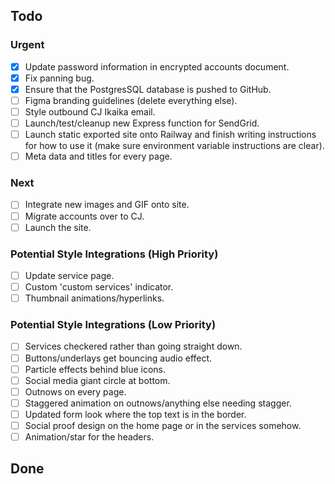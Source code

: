 ## Todo

### Urgent
- [x] Update password information in encrypted accounts document. 
- [x] Fix panning bug.
- [x] Ensure that the PostgresSQL database is pushed to GitHub.
- [ ] Figma branding guidelines (delete everything else).
- [ ] Style outbound CJ Ikaika email. 
- [ ] Launch/test/cleanup new Express function for SendGrid. 
- [ ] Launch static exported site onto Railway and finish writing instructions for how to use it (make sure environment variable instructions are clear).
- [ ] Meta data and titles for every page. 

### Next
- [ ] Integrate new images and GIF onto site. 
- [ ] Migrate accounts over to CJ.
- [ ] Launch the site.

### Potential Style Integrations (High Priority)
- [ ] Update service page.
- [ ] Custom 'custom services' indicator.
- [ ] Thumbnail animations/hyperlinks.

### Potential Style Integrations (Low Priority)
- [ ] Services checkered rather than going straight down.
- [ ] Buttons/underlays get bouncing audio effect.
- [ ] Particle effects behind blue icons.
- [ ] Social media giant circle at bottom.
- [ ] Outnows on every page.
- [ ] Staggered animation on outnows/anything else needing stagger.
- [ ] Updated form look where the top text is in the border.
- [ ] Social proof design on the home page or in the services somehow.
- [ ] Animation/star for the headers. 

## Done
